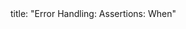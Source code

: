 <frontmatter>
title: "Error Handling: Assertions: When"
</frontmatter>

<include src="index-body.md" boilerplate />
